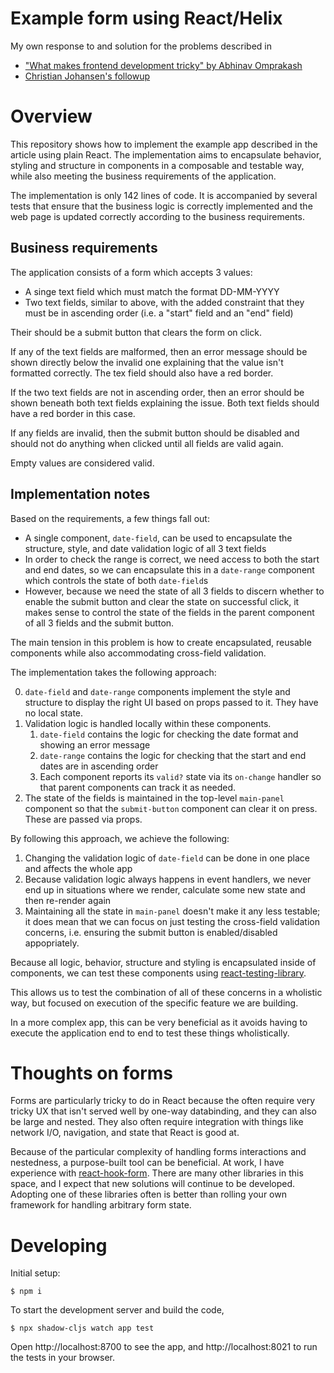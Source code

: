# Example form using React/Helix

My own response to and solution for the problems described in
- ["What makes frontend development tricky" by Abhinav Omprakash](https://www.abhinavomprakash.com/posts/what-makes-frontend-development-tricky/)
- [Christian Johansen's followup](https://cjohansen.no/stateless-data-driven-uis/)

# Overview

This repository shows how to implement the example app described in the article
using plain React. The implementation aims to encapsulate behavior, styling
and structure in components in a composable and testable way, while also meeting
the business requirements of the application.

The implementation is only 142 lines of code. It is accompanied by several tests
that ensure that the business logic is correctly implemented and the web page is
updated correctly according to the business requirements.

## Business requirements

The application consists of a form which accepts 3 values:
- A singe text field which must match the format DD-MM-YYYY
- Two text fields, similar to above, with the added constraint that they must be
  in ascending order (i.e. a "start" field and an "end" field)
  
Their should be a submit button that clears the form on click.

If any of the text fields are malformed, then an error message should be shown
directly below the invalid one explaining that the value isn't formatted
correctly. The tex field should also have a red border.

If the two text fields are not in ascending order, then an error should be shown
beneath both text fields explaining the issue. Both text fields should have a
red border in this case.

If any fields are invalid, then the submit button should be disabled and should
not do anything when clicked until all fields are valid again.

Empty values are considered valid.

## Implementation notes

Based on the requirements, a few things fall out:

- A single component, `date-field`, can be used to encapsulate the structure,
  style, and date validation logic of all 3 text fields
- In order to check the range is correct, we need access to both the start and
  end dates, so we can encapsulate this in a `date-range` component which
  controls the state of both `date-field`s
- However, because we need the state of all 3 fields to discern whether to
  enable the submit button and clear the state on successful click, it makes
  sense to control the state of the fields in the parent component of all 3
  fields and the submit button.

The main tension in this problem is how to create encapsulated, reusable
components while also accommodating cross-field validation.

The implementation takes the following approach:

0. `date-field` and `date-range` components implement the style and structure to
   display the right UI based on props passed to it. They have no local state.
1. Validation logic is handled locally within these components.
   1. `date-field` contains the logic for checking the date format and showing
      an error message
   2. `date-range` contains the logic for checking that the start and end dates
      are in ascending order
   3. Each component reports its `valid?` state via its `on-change` handler so
      that parent components can track it as needed.
2. The state of the fields is maintained in the top-level `main-panel` component
   so that the `submit-button` component can clear it on press. These are passed
   via props.

By following this approach, we achieve the following:

1. Changing the validation logic of `date-field` can be done in one place and
   affects the whole app
2. Because validation logic always happens in event handlers, we never end up in
   situations where we render, calculate some new state and then re-render again
3. Maintaining all the state in `main-panel` doesn't make it any less testable;
   it does mean that we can focus on just testing the cross-field validation
   concerns, i.e. ensuring the submit button is enabled/disabled appopriately.

Because all logic, behavior, structure and styling is encapsulated inside of
components, we can test these components using [react-testing-library](https://testing-library.com/docs/react-testing-library/intro/).

This allows us to test the combination of all of these concerns in a wholistic
way, but focused on execution of the specific feature we are building.

In a more complex app, this can be very beneficial as it avoids having to
execute the application end to end to test these things wholistically.

# Thoughts on forms

Forms are particularly tricky to do in React because the often require very
tricky UX that isn't served well by one-way databinding, and they can also be
large and nested. They also often require integration with things like network
I/O, navigation, and state that React is good at.

Because of the particular complexity of handling forms interactions and
nestedness, a purpose-built tool can be beneficial. At work, I have experience
with [react-hook-form](https://react-hook-form.com/). There are many other
libraries in this space, and I expect that new solutions will continue to be
developed. Adopting one of these libraries often is better than rolling your own
framework for handling arbitrary form state.

# Developing

Initial setup:

```shellsession
$ npm i
```

To start the development server and build the code,

```shellsession
$ npx shadow-cljs watch app test
```

Open http://localhost:8700 to see the app, and http://localhost:8021 to run the
tests in your browser.
